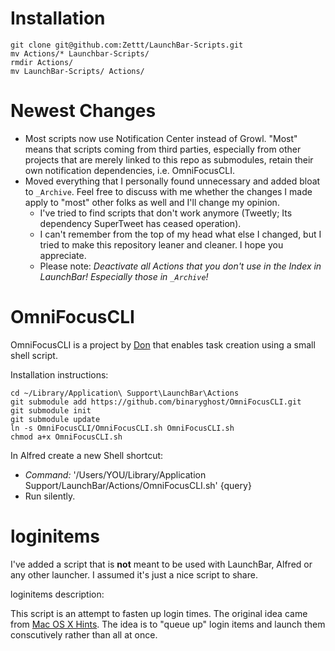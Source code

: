 # Installation #

	git clone git@github.com:Zettt/LaunchBar-Scripts.git
	mv Actions/* Launchbar-Scripts/
	rmdir Actions/
	mv LaunchBar-Scripts/ Actions/

# Newest Changes #

- Most scripts now use Notification Center instead of Growl. "Most" means that scripts coming from third parties, especially from other projects that are merely linked to this repo as submodules, retain their own notification dependencies, i.e. OmniFocusCLI.
- Moved everything that I personally found unnecessary and added bloat to `_Archive`. Feel free to discuss with me whether the changes I made apply to "most" other folks as well and I'll change my opinion.
	- I've tried to find scripts that don't work anymore (Tweetly; Its dependency SuperTweet has ceased operation).
	- I can't remember from the top of my head what else I changed, but I tried to make this repository leaner and cleaner. I hope you appreciate.
	- Please note: *Deactivate all Actions that you don't use in the Index in LaunchBar! Especially those in `_Archive`!*


# OmniFocusCLI #

OmniFocusCLI is a project by [Don](https://github.com/binaryghost/OmniFocusCLI) that enables task creation using a small shell script.  

Installation instructions:

	cd ~/Library/Application\ Support\LaunchBar\Actions
	git submodule add https://github.com/binaryghost/OmniFocusCLI.git
	git submodule init
	git submodule update
	ln -s OmniFocusCLI/OmniFocusCLI.sh OmniFocusCLI.sh
	chmod a+x OmniFocusCLI.sh

In Alfred create a new Shell shortcut:

* *Command:* '/Users/YOU/Library/Application Support/LaunchBar/Actions/OmniFocusCLI.sh' {query}
* Run silently.

# loginitems #

I've added a script that is **not** meant to be used with LaunchBar, Alfred or any other launcher. I assumed it's just a nice script to share.

loginitems description:

This script is an attempt to fasten up login times. The original idea came from [Mac OS X Hints](http://hints.macworld.com/article.php?story=20091108173250445). The idea is to "queue up" login items and launch them conscutively rather than all at once.

